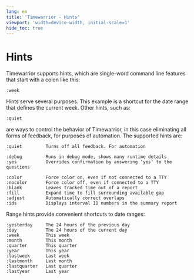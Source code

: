 ```yaml
---
lang: en
title: 'Timewarrior - Hints'
viewport: 'width=device-width, initial-scale=1'
hide_toc: true
---
```


# Hints

Timewarrior supports hints, which are single-word command line features that start with a colon like this:

```console
:week
```

Hints serve several purposes.
This example is a shortcut for the date range that defines the current week.
Other hints, such as:

```console
:quiet
```

are ways to control the behavior of Timewarrior, in this case eliminating all forms of feedback, for purposes of automation.
The supported hints are:

```console
:quiet         Turns off all feedback. For automation

:debug         Runs in debug mode, shows many runtime details
:yes           Overrides confirmation by answering 'yes' to the questions

:color         Force color on, even if not connected to a TTY
:nocolor       Force color off, even if connected to a TTY
:blank         Leaves tracked time out of a report
:fill          Expand time to fill surrounding available gap
:adjust        Automatically correct overlaps
:ids           Displays interval ID numbers in the summary report
```

Range hints provide convenient shortcuts to date ranges:

```console
:yesterday     The 24 hours of the previous day
:day           The 24 hours of the current day
:week          This week
:month         This month
:quarter       This quarter
:year          This year
:lastweek      Last week
:lastmonth     Last month
:lastquarter   Last quarter
:lastyear      Last year
```
